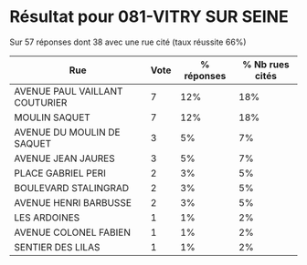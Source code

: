 # Résultat pour 081-VITRY SUR SEINE

Sur 57 réponses dont 38 avec une rue cité (taux réussite 66%)

| Rue | Vote | % réponses | % Nb rues cités|
|-----|------|------------|----------------|
| AVENUE PAUL VAILLANT COUTURIER | 7 | 12% | 18%|
| MOULIN SAQUET | 7 | 12% | 18%|
| AVENUE DU MOULIN DE SAQUET | 3 | 5% | 7%|
| AVENUE JEAN JAURES | 3 | 5% | 7%|
| PLACE GABRIEL PERI | 2 | 3% | 5%|
| BOULEVARD STALINGRAD | 2 | 3% | 5%|
| AVENUE HENRI BARBUSSE | 2 | 3% | 5%|
| LES ARDOINES | 1 | 1% | 2%|
| AVENUE COLONEL FABIEN | 1 | 1% | 2%|
| SENTIER DES LILAS | 1 | 1% | 2%|
